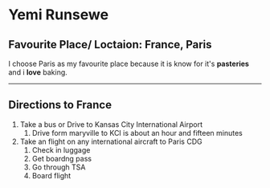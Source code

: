 # Yemi Runsewe
## Favourite Place/ Loctaion: France, Paris

I choose Paris as my favourite place because it is know for it's **pasteries** and i **love** baking.

---

## Directions to France
1. Take a bus or Drive to Kansas City International Airport
    1. Drive form maryville to KCI is about an hour and fifteen minutes
1. Take an flight on any international aircraft to Paris CDG
    1. Check in luggage
    1. Get boardng pass
    1. Go through TSA
    1. Board flight